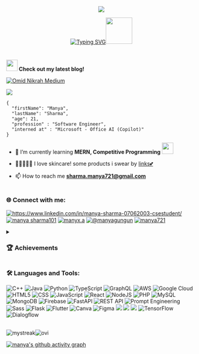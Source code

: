 <div align="center"; margin-bottom="60";>
  <img style="max-width:60/%;height:auto;" src="https://media.giphy.com/media/L1R1tvI9svkIWwpVYr/giphy.gif"  />
</div>

<p align="center">
<!-- <a href="https://git.io/typing-svg"><img src="https://readme-typing-svg.herokuapp.com?font=Fira+Code&size=40&pause=1000&color=F749DC&random=false&width=535&height=73&lines=Hi!+I'm+Manya+Sharma" alt="Typing SVG" /></a> -->
<a href="https://git.io/typing-svg"><img src="https://readme-typing-svg.demolab.com?font=Sedan+SC&weight=500&size=30&pause=1000&color=F63024&background=6883FF00&center=true&vCenter=true&random=false&width=435&lines=Hello!+I'm+Manya+Sharma;Aspiring+Software+Engineer;%26+a+ML+enthusiast+" alt="Typing SVG" /></a><img src="https://media.giphy.com/media/mGcNjsfWAjY5AEZNw6/giphy.gif" width="70"> 

#

</em></p>
###
<b>
<img src="https://media.giphy.com/media/WUlplcMpOCEmTGBtBW/giphy.gif" width="30" />
Check out my latest blog!
</b>

[![Omid Nikrah Medium](https://github-readme-medium.vercel.app/?username=sharma.manya721)](https://medium.com/@sharma.manya721) 


![](https://komarev.com/ghpvc/?username=manya706&label=PROFILE+VIEWS&color=ff69b4&style=flat-square)



```
{
  "firstName": "Manya",
  "lastName": "Sharma",
  "age": 21,
  "profession" : "Software Engineer",
  "interned at" : "Microsoft - Office AI (Copilot)"
}
```

- 🌱 I’m currently learning **MERN, Competitive Programming** <img src="https://media.giphy.com/media/fYSnHlufseco8Fh93Z/giphy.gif" width="30">

- 🧖🏻‍♀️🫧💕 I love skincare! some products i swear by [links💕](https://pin.it/8DQO2WxFu)

- 📫 How to reach me **sharma.manya721@gmail.com**

#

<h3 align="left"> 🌐 Connect with me:</h3>
<p align="left">
  
<a href="https://linkedin.com/in/https://www.linkedin.com/in/manya-sharma-07062003-csestudent/" target="blank"><img align="center" src="https://img.shields.io/badge/LinkedIn-0077B5?style=for-the-badge&logo=linkedin&logoColor=white" alt="https://www.linkedin.com/in/manya-sharma-07062003-csestudent/"  /></a>
<a href="https://kaggle.com/manya sharma101" target="blank"><img align="center" src="https://img.shields.io/badge/Kaggle-20BEFF?style=for-the-badge&logo=Kaggle&logoColor=white" alt="manya sharma101"  /></a>
<a href="https://instagram.com/manyx.a" target="blank"><img align="center" src="https://img.shields.io/badge/Instagram-E4405F?style=for-the-badge&logo=instagram&logoColor=white" alt="manyx.a"  /></a>
<a href="https://medium.com/@manyagungun" target="blank"><img align="center" src="https://img.shields.io/badge/Medium-12100E?style=for-the-badge&logo=medium&logoColor=white" alt="@manyagungun"  /></a>
<a href="https://www.leetcode.com/manya721" target="blank"><img align="center" src="https://img.shields.io/badge/-LeetCode-FFA116?style=for-the-badge&logo=LeetCode&logoColor=black" alt="manya721" /></a>

</p>
<details close> 
<summary><h3 align="left"> 🏆 Achievements</h3></summary>

<p>

- 🏆 Ongoing research project "Concern.ai" shortlisted for QS Reimagine Awards 2023 under ’Nurturing Wellbeing & Purpose Award’.

- 🥈 National Runners Up at Flipkart Grid 5.0 with a team of 2, developing Diabetic Retinopathy Detection using Quantum Computing and Deep Learning. Prize: INR 75,000 Flipkast EVGs.

- 🥈 First Runner Up in Spark Tank among 640+ teams, winning a cash prize of INR 75,000.

- 🥈 2nd position in Ideathon among 100+ teams, winning a cash prize of INR 3,000.

- 🥇 1st position in Solving for India - GFG, Google Cloud X AMD at the university level. Project selected for regional rounds.

- 💡 Project Nikolaj selected for University’s annual industrial project showcase and received funding by Dr. Dharmendra (IIT Roorkee).

- 🎓 Scored 10 SGPA consecutively in the 2nd year.

- 🌍 Top 10% worldwide in Leetcode Weekly Contests.
</p>
<br>
</details>
<h3 align="left"> 🛠️ Languages and Tools:</h3>

![C++](https://img.shields.io/badge/c++-%2300599C.svg?style=for-the-badge&logo=c%2B%2B&logoColor=white)
![Java](https://img.shields.io/badge/java-%23ED8B00.svg?style=for-the-badge&logo=openjdk&logoColor=white)
![Python](https://img.shields.io/badge/Python-14354C?style=for-the-badge&logo=python&logoColor=white)
![TypeScript](https://img.shields.io/badge/TypeScript-%2320232a.svg?style=for-the-badge&logo=typescript&logoColor=white)
![GraphQL](https://img.shields.io/badge/GraphQL-%E434C1.svg?style=for-the-badge&logo=graphql&logoColor=white)
![AWS](https://img.shields.io/badge/AWS-%23000000.svg?style=for-the-badge&logo=amazon-aws&logoColor=white)
![Google Cloud](https://img.shields.io/badge/Google_Cloud-4285F4?style=for-the-badge&logo=google-cloud&logoColor=white)
![HTML5](https://img.shields.io/badge/html5-%23E34F26.svg?style=for-the-badge&logo=html5&logoColor=white)
![CSS](https://img.shields.io/badge/CSS-563d7c?&style=for-the-badge&logo=css3&logoColor=white)
![JavaScript](https://img.shields.io/badge/javascript-%23323330.svg?style=for-the-badge&logo=javascript&logoColor=%23F7DF1E)
![React](https://img.shields.io/badge/react-%2320232a.svg?style=for-the-badge&logo=react&logoColor=%2361DAFB)
![NodeJS](https://img.shields.io/badge/node.js-6DA55F?style=for-the-badge&logo=node.js&logoColor=white)
![PHP](https://img.shields.io/badge/php-%23777BB4.svg?style=for-the-badge&logo=php&logoColor=white)
![MySQL](https://img.shields.io/badge/MySQL-00000F?style=for-the-badge&logo=mysql&logoColor=white)
![MongoDB](https://img.shields.io/badge/MongoDB-%234ea94b.svg?style=for-the-badge&logo=mongodb&logoColor=white)
![Firebase](https://img.shields.io/badge/firebase-a08021?style=for-the-badge&logo=firebase&logoColor=ffcd34)
![FastAPI](https://img.shields.io/badge/FastAPI-005571?style=for-the-badge&logo=fastapi)
![REST API](https://img.shields.io/badge/REST%20API-005571?style=for-the-badge&logo=fastapi&logoColor=white)
![Prompt Engineering](https://img.shields.io/badge/Prompt%20Engineering-ffcc00?style=for-the-badge&logo=openai&logoColor=black)
![Sass](https://img.shields.io/badge/Sass-cc6699?style=for-the-badge&logo=sass&logoColor=white)
![Flask](https://img.shields.io/badge/Flask-000000?style=for-the-badge&logo=flask&logoColor=white)
![Flutter](	https://img.shields.io/badge/Flutter-02569B?style=for-the-badge&logo=flutter&logoColor=white)
![Canva](https://img.shields.io/badge/Canva-%2300C4CC.svg?&style=for-the-badge&logo=Canva&logoColor=white)
![Figma](https://img.shields.io/badge/Figma-F24E1E?style=for-the-badge&logo=figma&logoColor=white)
![](https://img.shields.io/badge/Visual_Studio-5C2D91?style=for-the-badge&logo=visual%20studio&logoColor=white)
![](https://img.shields.io/badge/Visual_Studio_Code-0078D4?style=for-the-badge&logo=visual%20studio%20code&logoColor=white)
![](https://img.shields.io/badge/GIT-E44C30?style=for-the-badge&logo=git&logoColor=white)
![TensorFlow](https://img.shields.io/badge/TensorFlow-FF6F00?style=for-the-badge&logo=tensorflow&logoColor=white)
![Dialogflow](https://img.shields.io/badge/dialogflow-FF9800?style=for-the-badge&logo=dialogflow&logoColor=white)
<!--<h3 align="left"> 🤖 AI & ML Tools:</h3>
<p>
<!-- <a href="https://opencv.org/" target="_blank" rel="noreferrer"> <img src="https://www.vectorlogo.zone/logos/opencv/opencv-icon.svg" alt="opencv" width="40" height="40"/> </a> <a href="https://pandas.pydata.org/" target="_blank" rel="noreferrer"> <img src="https://raw.githubusercontent.com/devicons/devicon/2ae2a900d2f041da66e950e4d48052658d850630/icons/pandas/pandas-original.svg" alt="pandas" width="40" height="40"/> </a> <a href="https://www.python.org" target="_blank" rel="noreferrer"> <img src="https://raw.githubusercontent.com/devicons/devicon/master/icons/python/python-original.svg" alt="python" width="40" height="40"/> </a> <a href="https://pytorch.org/" target="_blank" rel="noreferrer"> <img src="https://www.vectorlogo.zone/logos/pytorch/pytorch-icon.svg" alt="pytorch" width="40" height="40"/> </a> <a href="https://scikit-learn.org/" target="_blank" rel="noreferrer"> <img src="https://upload.wikimedia.org/wikipedia/commons/0/05/Scikit_learn_logo_small.svg" alt="scikit_learn" width="40" height="40"/> </a> <a href="https://seaborn.pydata.org/" target="_blank" rel="noreferrer"> <img src="https://seaborn.pydata.org/_images/logo-mark-lightbg.svg" alt="seaborn" width="40" height="40"/> </a> <a href="https://www.tensorflow.org" target="_blank" rel="noreferrer"> <img src="https://www.vectorlogo.zone/logos/tensorflow/tensorflow-icon.svg" alt="tensorflow" width="40" height="40"/> </a>  -->
<br>


<!-- <p><img align="left" src="https://github-readme-stats.vercel.app/api/top-langs?username=manya706&show_icons=true&locale=en&layout=compact" alt="manya706" /></p> -->
<!--
<p>&nbsp;<img align="center" src="https://github-readme-stats.vercel.app/api?username=manya706&show_icons=true&locale=en" alt="manya706" /></p>
-->

<div style="display: flex; align-items: center;">
  <img src="https://github-readme-streak-stats.herokuapp.com/?user=manya706&layout=compact&theme=tokyonight" alt="mystreak" />
  <img src="https://github-readme-stats.vercel.app/api/top-langs?username=madushadhanushka&layout=compact&show_icons=true&locale=en&theme=tokyonight" alt="ovi" />
  <!-- <img src="https://github-readme-stats.vercel.app/api?username=manya706&show_icons=true&theme=tokyonight" alt="ob" /> -->
</div>


[![manya's github activity graph](https://github-readme-activity-graph.vercel.app/graph?username=manya706&bg_color=321f41&color=ad1fa4&line=fbbcf7&point=9e518a&area=true&hide_border=true)](https://github.com/ashutosh00710/github-readme-activity-graph)


<br>

